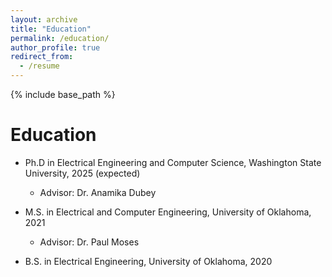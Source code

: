 ```yaml
---
layout: archive
title: "Education"
permalink: /education/
author_profile: true
redirect_from:
  - /resume
---
```


{% include base_path %}

Education
======

* Ph.D in Electrical Engineering and Computer Science, Washington State University, 2025 (expected)
	* Advisor: Dr. Anamika Dubey

* M.S. in Electrical and Computer Engineering, University of Oklahoma, 2021
	* Advisor: Dr. Paul Moses

* B.S. in Electrical Engineering, University of Oklahoma, 2020